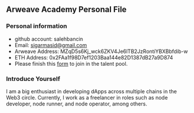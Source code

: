 ## Arweave Academy Personal File

### Personal information

- github account: salehbancin
- Email: sigarmasid@gmail.com
- Arweave Address: MZqD5s6Kj_wck6ZKV4Je6lTB2JzRontiYBXBbfdib-w
- ETH Address: 0x2FAa1f98D7ef1203Baa144e82D1387dB27a9D874
- Please finish this [form](https://docs.google.com/forms/d/e/1FAIpQLSfWA5fIIcBgmRppm3jNz5vmf9Mai_QMVil-2pO4r7YKn_Zhtw/viewform?usp=sf_link) to join in the talent pool.

### Introduce Yourself
I am a big enthusiast in developing dApps across multiple chains in the Web3 circle. Currently, I work as a freelancer in roles such as node developer, node runner, and node operator, among others.

